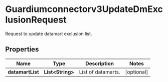 

# Guardiumconnectorv3UpdateDmExclusionRequest

Request to update datamart exclusion list.

## Properties

| Name | Type | Description | Notes |
|------------ | ------------- | ------------- | -------------|
|**datamartList** | **List&lt;String&gt;** | List of datamarts. |  [optional] |



